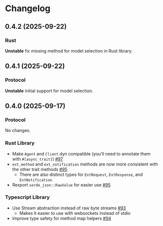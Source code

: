 # Changelog

## 0.4.2 (2025-09-22)

### Rust

**Unstable** fix missing method for model selection in Rust library.

## 0.4.1 (2025-09-22)

### Protocol

**Unstable** initial support for model selection.

## 0.4.0 (2025-09-17)

### Protocol

No changes.

### Rust Library

- Make `Agent` and `Client` dyn compatible (you'll need to annotate them with `#[async_trait]`) [#97](https://github.com/zed-industries/agent-client-protocol/pull/97)
- `ext_method` and `ext_notification` methods are now more consistent with the other trait methods [#95](https://github.com/zed-industries/agent-client-protocol/pull/95)
  - There are also distinct types for `ExtRequest`, `ExtResponse`, and `ExtNotification`
- Rexport `serde_json::RawValue` for easier use [#95](https://github.com/zed-industries/agent-client-protocol/pull/95)

### Typescript Library

- Use Stream abstraction instead of raw byte streams [#93](https://github.com/zed-industries/agent-client-protocol/pull/93)
  - Makes it easier to use with websockets instead of stdio
- Improve type safety for method map helpers [#94](https://github.com/zed-industries/agent-client-protocol/pull/94)
